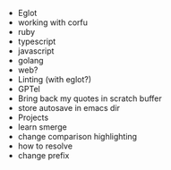 - Eglot
 - working with corfu
 - ruby
 - typescript
 - javascript
 - golang
 - web?
- Linting (with eglot?)
- GPTel
- Bring back my quotes in scratch buffer
- store autosave in emacs dir
- Projects
- learn smerge
 - change comparison highlighting
 - how to resolve
 - change prefix

